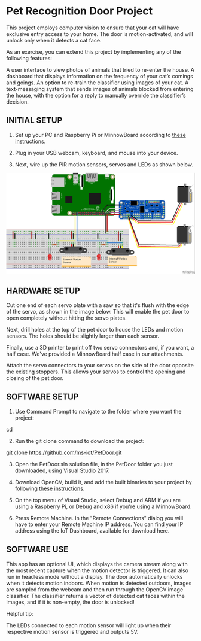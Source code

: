 # Pet Recognition Door Project

This project employs computer vision to ensure that your cat will have exclusive entry access to your home. The door is motion-activated, and will unlock only when it detects a cat face.


As an exercise, you can extend this project by implementing any of the following features:

A user interface to view photos of animals that tried to re-enter the house.
A dashboard that displays information on the frequency of your cat’s comings and goings.
An option to re-train the classifier using images of your cat.
A text-messaging system that sends images of animals blocked from entering the house, with the option for a reply to manually override the classifier’s decision.

## INITIAL SETUP

1. Set up your PC and Raspberry Pi or MinnowBoard according to [these instructions](https://developer.microsoft.com/en-us/windows/iot/Docs/GetStarted/mbm/sdcard/stable/GetStartedStep1.htm).

2. Plug in your USB webcam, keyboard, and mouse into your device.

3. Next, wire up the PIR motion sensors, servos and LEDs as shown below.

![Alt text](WiringDiagram_bb.jpg)


## HARDWARE SETUP

Cut one end of each servo plate with a saw so that it's flush with the edge of the servo, as shown in the image below. This will enable the pet door to open completely without hitting the servo plates.

Next, drill holes at the top of the pet door to house the LEDs and motion sensors. The holes should be slightly larger than each sensor.

Finally, use a 3D printer to print off two servo connectors and, if you want, a half case. We've provided a MinnowBoard half case in our attachments.

Attach the servo connectors to your servos on the side of the door opposite the existing stoppers. This allows your servos to control the opening and closing of the pet door.


## SOFTWARE SETUP

1. Use Command Prompt to navigate to the folder where you want the project:

cd <your folder path>

2. Run the git clone command to download the project:

git clone https://github.com/ms-iot/PetDoor.git

3. Open the PetDoor.sln solution file, in the PetDoor folder you just downloaded, using Visual Studio 2017.

4. Download OpenCV, build it, and add the built binaries to your project by following [these instructions](https://developer.microsoft.com/en-us/windows/iot/samples/opencv).

4. On the top menu of Visual Studio, select Debug and ARM if you are using a Raspberry Pi, or Debug and x86 if you're using a MinnowBoard.

5. Press Remote Machine. In the "Remote Connections" dialog you will have to enter your Remote Machine IP address. You can find your IP address using the IoT Dashboard, available for download here.

## SOFTWARE USE

This app has an optional UI, which displays the camera stream along with the most recent capture when the motion detector is triggered. It can also run in headless mode without a display. The door automatically unlocks when it detects motion indoors. When motion is detected outdoors, images are sampled from the webcam and then run through the OpenCV image classifier. The classifier returns a vector of detected cat faces within the images, and if it is non-empty, the door is unlocked!

Helpful tip:

The LEDs connected to each motion sensor will light up when their respective motion sensor is triggered and outputs 5V.
